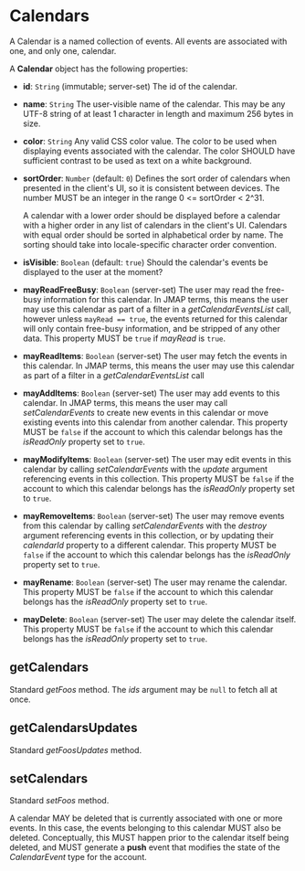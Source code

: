 # Calendars

A Calendar is a named collection of events. All events are associated with one, and only one, calendar.

A **Calendar** object has the following properties:

- **id**: `String` (immutable; server-set)
  The id of the calendar.
- **name**: `String`
  The user-visible name of the calendar. This may be any UTF-8 string of at least 1 character in length and maximum 256 bytes in size.
- **color**: `String`
  Any valid CSS color value. The color to be used when displaying events associated with the calendar. The color SHOULD have sufficient contrast to be used as text on a white background.
- **sortOrder**: `Number` (default: `0`)
  Defines the sort order of calendars when presented in the client's UI, so it is
  consistent between devices. The number MUST be an integer in the range
  0 <= sortOrder < 2^31.

  A calendar with a lower order should be displayed before a calendar with
  a higher order in any list of calendars in the client's UI. Calendars with
  equal order should be sorted in alphabetical order by name. The sorting
  should take into locale-specific character order convention.
- **isVisible**: `Boolean` (default: `true`)
  Should the calendar's events be displayed to the user at the moment?
- **mayReadFreeBusy**: `Boolean` (server-set)
  The user may read the free-busy information for this calendar. In JMAP
  terms, this means the user may use this calendar as part of a filter in a
  *getCalendarEventsList* call, however unless `mayRead == true`, the events
  returned for this calendar will only contain free-busy information, and be stripped of any other data.
  This property MUST be `true` if *mayRead* is `true`.
- **mayReadItems**: `Boolean` (server-set)
  The user may fetch the events in this calendar. In JMAP terms, this means
  the user may use this calendar as part of a filter in a
  *getCalendarEventsList* call
- **mayAddItems**: `Boolean` (server-set)
  The user may add events to this calendar. In JMAP terms, this means the
  user may call *setCalendarEvents* to create new events in this calendar or
  move existing events into this calendar from another calendar.
  This property MUST be `false` if the account to which this calendar belongs
  has the *isReadOnly* property set to `true`.
- **mayModifyItems**: `Boolean` (server-set)
  The user may edit events in this calendar by calling *setCalendarEvents* with
  the *update* argument referencing events in this collection.
  This property MUST be `false` if the account to which this calendar belongs
  has the *isReadOnly* property set to `true`.
- **mayRemoveItems**: `Boolean` (server-set)
  The user may remove events from this calendar by calling *setCalendarEvents*
  with the *destroy* argument referencing events in this collection, or by
  updating their *calendarId* property to a different calendar.
  This property MUST be `false` if the account to which this calendar belongs
  has the *isReadOnly* property set to `true`.
- **mayRename**: `Boolean` (server-set)
  The user may rename the calendar.
  This property MUST be `false` if the account to which this calendar belongs
  has the *isReadOnly* property set to `true`.
- **mayDelete**: `Boolean` (server-set)
  The user may delete the calendar itself.
  This property MUST be `false` if the account to which this calendar belongs
  has the *isReadOnly* property set to `true`.


## getCalendars

Standard *getFoos* method. The *ids* argument may be `null` to fetch all at once.

## getCalendarsUpdates

Standard *getFoosUpdates* method.

## setCalendars

Standard *setFoos* method.

A calendar MAY be deleted that is currently associated with one or more events. In this case, the events belonging to this calendar MUST also be deleted. Conceptually, this MUST happen prior to the calendar itself being deleted, and MUST generate a **push** event that modifies the state of the *CalendarEvent* type for the account.
